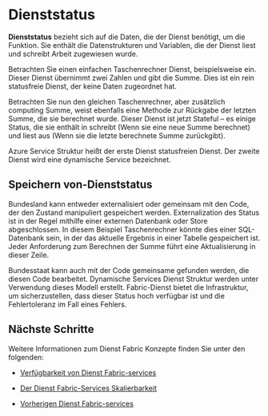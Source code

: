 <properties
   pageTitle="Definieren und Verwalten von Bundesstaat | Microsoft Azure"
   description="So definieren und Verwalten von Dienststatus Dienst Struktur"
   services="service-fabric"
   documentationCenter=".net"
   authors="appi101"
   manager="timlt"
   editor=""/>

<tags
   ms.service="service-fabric"
   ms.devlang="dotnet"
   ms.topic="article"
   ms.tgt_pltfrm="NA"
   ms.workload="NA"
   ms.date="08/10/2016"
   ms.author="aprameyr"/>

# <a name="service-state"></a>Dienststatus
**Dienststatus** bezieht sich auf die Daten, die der Dienst benötigt, um die Funktion. Sie enthält die Datenstrukturen und Variablen, die der Dienst liest und schreibt Arbeit zugewiesen wurde.

Betrachten Sie einen einfachen Taschenrechner Dienst, beispielsweise ein. Dieser Dienst übernimmt zwei Zahlen und gibt die Summe. Dies ist ein rein statusfreie Dienst, der keine Daten zugeordnet hat.

Betrachten Sie nun den gleichen Taschenrechner, aber zusätzlich computing Summe, weist ebenfalls eine Methode zur Rückgabe der letzten Summe, die sie berechnet wurde. Dieser Dienst ist jetzt Stateful – es einige Status, die sie enthält in schreibt (Wenn sie eine neue Summe berechnet) und liest aus (Wenn sie die letzte berechnete Summe zurückgibt).

Azure Service Struktur heißt der erste Dienst statusfreien Dienst. Der zweite Dienst wird eine dynamische Service bezeichnet.

## <a name="storing-service-state"></a>Speichern von-Dienststatus
Bundesland kann entweder externalisiert oder gemeinsam mit den Code, der den Zustand manipuliert gespeichert werden. Externalization des Status ist in der Regel mithilfe einer externen Datenbank oder Store abgeschlossen. In diesem Beispiel Taschenrechner könnte dies einer SQL-Datenbank sein, in der das aktuelle Ergebnis in einer Tabelle gespeichert ist. Jeder Anforderung zum Berechnen der Summe führt eine Aktualisierung in dieser Zeile.

Bundesstaat kann auch mit der Code gemeinsame gefunden werden, die diesen Code bearbeitet. Dynamische Services Dienst Struktur werden unter Verwendung dieses Modell erstellt. Fabric-Dienst bietet die Infrastruktur, um sicherzustellen, dass dieser Status hoch verfügbar ist und die Fehlertoleranz im Fall eines Fehlers.

## <a name="next-steps"></a>Nächste Schritte

Weitere Informationen zum Dienst Fabric Konzepte finden Sie unter den folgenden:

- [Verfügbarkeit von Dienst Fabric-services](service-fabric-availability-services.md)

- [Der Dienst Fabric-Services Skalierbarkeit](service-fabric-concepts-scalability.md)

- [Vorherigen Dienst Fabric-services](service-fabric-concepts-partitioning.md)
